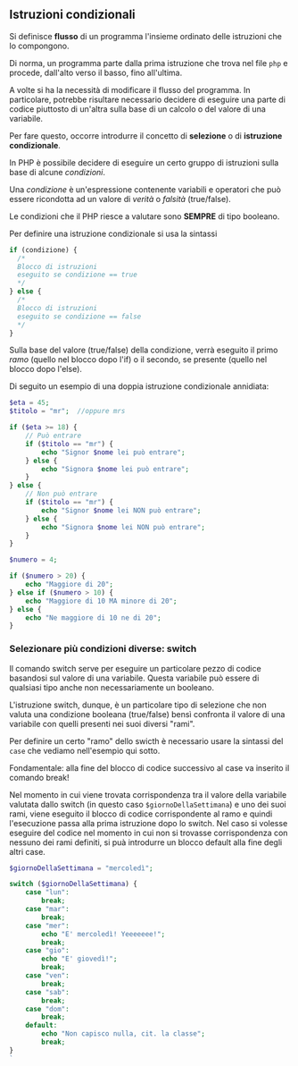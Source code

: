 ## Istruzioni condizionali

Si definisce **flusso** di un programma l'insieme ordinato delle istruzioni che lo compongono. 

Di norma, un programma parte dalla prima istruzione che trova nel file `php` e procede, dall'alto verso il basso, fino all'ultima. 

A volte si ha la necessità di modificare il flusso del programma. In particolare, potrebbe risultare necessario decidere di eseguire una parte di codice piuttosto di un'altra sulla base di un calcolo o del valore di una variabile. 

Per fare questo, occorre introdurre il concetto di **selezione** o di **istruzione condizionale**. 

In PHP è possibile decidere di eseguire un certo gruppo di istruzioni sulla base di alcune *condizioni*. 

Una *condizione* è un'espressione contenente variabili e operatori che può essere ricondotta ad un valore di *verità* o *falsità* (true/false). 

Le condizioni che il PHP riesce a valutare sono **SEMPRE** di tipo booleano.

Per definire una istruzione condizionale si usa la sintassi

```php
if (condizione) {
  /*
  Blocco di istruzioni
  eseguito se condizione == true
  */
} else {
  /*
  Blocco di istruzioni
  eseguito se condizione == false
  */
}
```

Sulla base del valore (true/false) della condizione, verrà eseguito il primo *ramo* (quello nel blocco dopo l'if) o il secondo, se presente (quello nel blocco dopo l'else).

Di seguito un esempio di una doppia istruzione condizionale annidiata:

```php
$eta = 45;
$titolo = "mr";  //oppure mrs

if ($eta >= 18) {
    // Può entrare
    if ($titolo == "mr") {
        echo "Signor $nome lei può entrare";
    } else {
        echo "Signora $nome lei può entrare";
    }
} else {
    // Non può entrare
    if ($titolo == "mr") {
        echo "Signor $nome lei NON può entrare";
    } else {
        echo "Signora $nome lei NON può entrare";
    }
}
```

```php
$numero = 4;

if ($numero > 20) {
    echo "Maggiore di 20";
} else if ($numero > 10) {
    echo "Maggiore di 10 MA minore di 20";
} else {
    echo "Ne maggiore di 10 ne di 20";
}
```
### Selezionare più condizioni diverse: switch

Il comando switch serve per eseguire un particolare pezzo di codice basandosi sul valore di una variabile. 
Questa variabile può essere di qualsiasi tipo anche non necessariamente un booleano.

L'istruzione switch, dunque, è un particolare tipo di selezione che non valuta una condizione booleana (true/false) bensì confronta il valore di una variabile con quelli presenti nei suoi diversi "rami". 

Per definire un certo "ramo" dello swicth è necessario usare la sintassi del `case` che vediamo nell'esempio qui sotto.

Fondamentale: alla fine del blocco di codice successivo al case va inserito il comando break!

Nel momento in cui viene trovata corrispondenza tra il valore della variabile valutata dallo switch (in questo caso `$giornoDellaSettimana`) e uno dei suoi rami, viene eseguito il blocco di codice corrispondente al ramo e quindi l'esecuzione passa alla prima istruzione dopo lo switch. 
Nel caso si volesse eseguire del codice nel momento in cui non si trovasse corrispondenza con nessuno dei rami definiti, si puà introdurre un blocco default alla fine degli altri case. 

```php
$giornoDellaSettimana = "mercoledì";

switch ($giornoDellaSettimana) {
    case "lun":
        break;
    case "mar":
        break;
    case "mer":
        echo "E' mercoledì! Yeeeeeee!";
        break;
    case "gio":
        echo "E' giovedì!";
        break;
    case "ven":
        break;
    case "sab":
        break;
    case "dom":
        break;
    default:
        echo "Non capisco nulla, cit. la classe";
        break;
}
`

